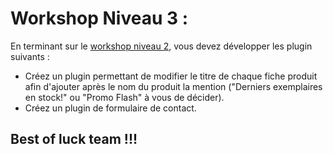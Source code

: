 # Workshop Niveau 3 :

En terminant sur le [ workshop niveau 2](https://github.com/HananeJab/CMS/blob/main/Workshop%20niveau%202.md), vous devez développer les plugin suivants : 

- Créez un plugin permettant de modifier le titre de chaque fiche produit afin d'ajouter après le nom du produit la mention ("Derniers exemplaires en stock!" ou "Promo Flash" à vous de décider).
- Créez un plugin de formulaire de contact.

## Best of luck team !!!